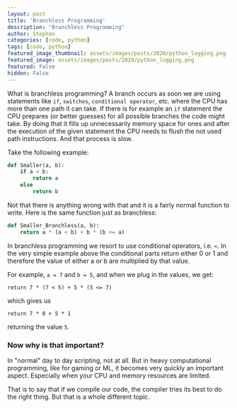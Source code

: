 ```yaml
---
layout: post
title: 'Branchless Programming'
description: "Branchless Programming"
author: Stephan
categories: [code, python]
tags: [code, python]
featured_image_thumbnail: assets/images/posts/2020/python_logging.png
featured_image: assets/images/posts/2020/python_logging.png
featured: False
hidden: False
---
```


What is branchless programming? A branch occurs as soon we are using statements like `if`, `switches`, `conditional operator`, etc. where the CPU has more than one path it can take. If there is for example an `if` statement the CPU prepares (or better guesses) for all possible branches the code might take. By doing that it fills up unnecessarily memory space for ones and after the execution of the given statement the CPU needs to flush the not used path instructions. And that process is slow.

Take the following example:

```python
def Smaller(a, b):
    if a < b:
        return a
    else
        return b
```

Not that there is anything wrong with that and it is a fairly normal function to write. Here is the same function just as branchless:

```python
def Smaller_Branchless(a, b):
    return a * (a < b) + b * (b <= a)
```

In branchless programming we resort to use conditional operators, i.e. `<`. In the very simple example above the conditional parts return either 0 or 1 and therefore the value of either a or b are multiplied by that value.

For example, `a = 7` and `b = 5`, and when we plug in the values, we get:

`return 7 * (7 < 5) + 5 * (5 <= 7)`

which gives us

`return 7 * 0 + 5 * 1`

returning the value `5`.


### Now why is that important?

In "normal" day to day scripting, not at all. But in heavy computational programming, like for gaming or ML, it becomes very quickly an important aspect. Especially when your CPU and memory resources are limited.

That is to say that if we compile our code, the compiler tries its best to do the right thing. But that is a whole different topic.
